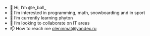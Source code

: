 - 👋 Hi, I’m @e_ball_
- 👀 I’m interested in programming, math, snowboarding and in sport
- 🌱 I’m currently learning phyton
- 💞️ I’m looking to collaborate on IT areas
- 📫 How to reach me oleninmat@yandex.ru

<!---
eballala/eballala is a ✨ special ✨ repository because its `README.md` (this file) appears on your GitHub profile.
You can click the Preview link to take a look at your changes.
--->
